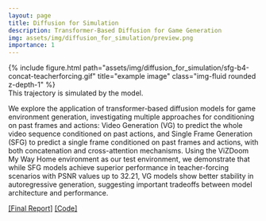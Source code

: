 ```yaml
---
layout: page
title: Diffusion for Simulation 
description: Transformer-Based Diffusion for Game Generation
img: assets/img/diffusion_for_simulation/preview.png
importance: 1
---
```


<div class="row">
    <div class="col-sm mt-3 mt-md-0">
        {% include figure.html path="assets/img/diffusion_for_simulation/sfg-b4-concat-teacherforcing.gif" title="example image" class="img-fluid rounded z-depth-1" %}
    </div>
</div>
<div class="caption">
    This trajectory is simulated by the model.
</div>

We explore the application of transformer-based
diffusion models for game environment generation, investigating multiple approaches for conditioning on past frames and actions: Video Generation (VG) to predict the whole video sequence
conditioned on past actions, and Single Frame
Generation (SFG) to predict a single frame conditioned on past frames and actions, with both
concatenation and cross-attention mechanisms.
Using the ViZDoom My Way Home environment as our test environment, we demonstrate that
while SFG models achieve superior performance
in teacher-forcing scenarios with PSNR values
up to 32.21, VG models show better stability in
autoregressive generation, suggesting important
tradeoffs between model architecture and performance.

[[Final Report]](assets/pdf/Diffusion_for_Simulation.pdf) [[Code]](https://github.com/georgysavva/diffusion-for-simulation)
